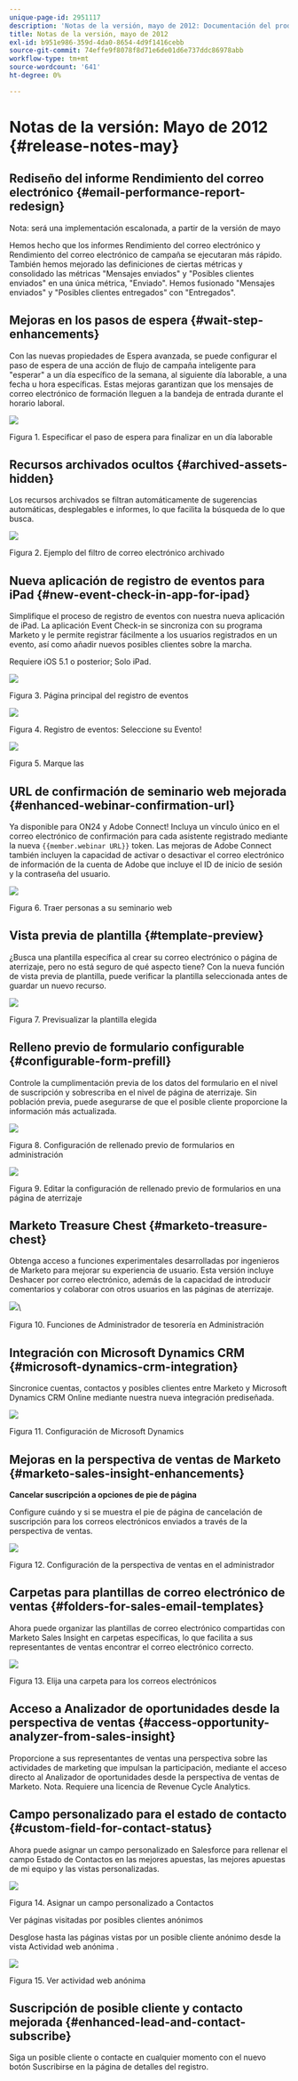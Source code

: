 ```yaml
---
unique-page-id: 2951117
description: 'Notas de la versión, mayo de 2012: Documentación del producto de Marketo'
title: Notas de la versión, mayo de 2012
exl-id: b951e986-359d-4da0-8654-4d9f1416cebb
source-git-commit: 74effe9f8078f8d71e6de01d6e737ddc86978abb
workflow-type: tm+mt
source-wordcount: '641'
ht-degree: 0%

---
```


# Notas de la versión: Mayo de 2012 {#release-notes-may}

## Rediseño del informe Rendimiento del correo electrónico {#email-performance-report-redesign}

Nota: será una implementación escalonada, a partir de la versión de mayo

Hemos hecho que los informes Rendimiento del correo electrónico y Rendimiento del correo electrónico de campaña se ejecutaran más rápido. También hemos mejorado las definiciones de ciertas métricas y consolidado las métricas &quot;Mensajes enviados&quot; y &quot;Posibles clientes enviados&quot; en una única métrica, &quot;Enviado&quot;. Hemos fusionado &quot;Mensajes enviados&quot; y &quot;Posibles clientes entregados&quot; con &quot;Entregados&quot;.

## Mejoras en los pasos de espera {#wait-step-enhancements}

Con las nuevas propiedades de Espera avanzada, se puede configurar el paso de espera de una acción de flujo de campaña inteligente para &quot;esperar&quot; a un día específico de la semana, al siguiente día laborable, a una fecha u hora específicas. Estas mejoras garantizan que los mensajes de correo electrónico de formación lleguen a la bandeja de entrada durante el horario laboral.

![](assets/image2014-9-23-10-3a14-3a13.png)

Figura 1. Especificar el paso de espera para finalizar en un día laborable

## Recursos archivados ocultos {#archived-assets-hidden}

Los recursos archivados se filtran automáticamente de sugerencias automáticas, desplegables e informes, lo que facilita la búsqueda de lo que busca.

![](assets/image2014-9-23-10-3a14-3a28.png)

Figura 2. Ejemplo del filtro de correo electrónico archivado

## Nueva aplicación de registro de eventos para iPad {#new-event-check-in-app-for-ipad}

Simplifique el proceso de registro de eventos con nuestra nueva aplicación de iPad. La aplicación Event Check-in se sincroniza con su programa Marketo y le permite registrar fácilmente a los usuarios registrados en un evento, así como añadir nuevos posibles clientes sobre la marcha.

Requiere iOS 5.1 o posterior; Solo iPad.

![](assets/image2014-9-23-10-3a14-3a46.png)

Figura 3. Página principal del registro de eventos

![](assets/image2014-9-23-10-3a15-3a6.png)

Figura 4. Registro de eventos: Seleccione su Evento!

![](assets/image2014-9-23-10-3a15-3a27.png)

Figura 5. Marque las

## URL de confirmación de seminario web mejorada {#enhanced-webinar-confirmation-url}

Ya disponible para ON24 y Adobe Connect! Incluya un vínculo único en el correo electrónico de confirmación para cada asistente registrado mediante la nueva `{{member.webinar URL}}` token. Las mejoras de Adobe Connect también incluyen la capacidad de activar o desactivar el correo electrónico de información de la cuenta de Adobe que incluye el ID de inicio de sesión y la contraseña del usuario.

![](assets/image2014-9-23-10-3a15-3a44.png)

Figura 6. Traer personas a su seminario web

## Vista previa de plantilla {#template-preview}

¿Busca una plantilla específica al crear su correo electrónico o página de aterrizaje, pero no está seguro de qué aspecto tiene? Con la nueva función de vista previa de plantilla, puede verificar la plantilla seleccionada antes de guardar un nuevo recurso.

![](assets/image2014-9-23-10-3a16-3a4.png)

Figura 7. Previsualizar la plantilla elegida

## Relleno previo de formulario configurable {#configurable-form-prefill}

Controle la cumplimentación previa de los datos del formulario en el nivel de suscripción y sobrescriba en el nivel de página de aterrizaje. Sin población previa, puede asegurarse de que el posible cliente proporcione la información más actualizada.

![](assets/image2014-9-23-10-3a16-3a22.png)

Figura 8. Configuración de rellenado previo de formularios en administración

![](assets/image2014-9-23-10-3a16-3a34.png)

Figura 9. Editar la configuración de rellenado previo de formularios en una página de aterrizaje

## Marketo Treasure Chest {#marketo-treasure-chest}

Obtenga acceso a funciones experimentales desarrolladas por ingenieros de Marketo para mejorar su experiencia de usuario. Esta versión incluye Deshacer por correo electrónico, además de la capacidad de introducir comentarios y colaborar con otros usuarios en las páginas de aterrizaje.

![](assets/image2014-9-23-10-3a16-3a51.png)\

Figura 10. Funciones de Administrador de tesorería en Administración

## Integración con Microsoft Dynamics CRM {#microsoft-dynamics-crm-integration}

Sincronice cuentas, contactos y posibles clientes entre Marketo y Microsoft Dynamics CRM Online mediante nuestra nueva integración prediseñada.

![](assets/image2014-9-23-10-3a17-3a6.png)

Figura 11. Configuración de Microsoft Dynamics

## Mejoras en la perspectiva de ventas de Marketo {#marketo-sales-insight-enhancements}

**Cancelar suscripción a opciones de pie de página**

Configure cuándo y si se muestra el pie de página de cancelación de suscripción para los correos electrónicos enviados a través de la perspectiva de ventas.

![](assets/image2014-9-23-10-3a17-3a20.png)

Figura 12. Configuración de la perspectiva de ventas en el administrador

## Carpetas para plantillas de correo electrónico de ventas {#folders-for-sales-email-templates}

Ahora puede organizar las plantillas de correo electrónico compartidas con Marketo Sales Insight en carpetas específicas, lo que facilita a sus representantes de ventas encontrar el correo electrónico correcto.

![](assets/image2014-9-23-10-3a17-3a35.png)

Figura 13. Elija una carpeta para los correos electrónicos

## Acceso a Analizador de oportunidades desde la perspectiva de ventas {#access-opportunity-analyzer-from-sales-insight}

Proporcione a sus representantes de ventas una perspectiva sobre las actividades de marketing que impulsan la participación, mediante el acceso directo al Analizador de oportunidades desde la perspectiva de ventas de Marketo. Nota. Requiere una licencia de Revenue Cycle Analytics.

## Campo personalizado para el estado de contacto {#custom-field-for-contact-status}

Ahora puede asignar un campo personalizado en Salesforce para rellenar el campo Estado de Contactos en las mejores apuestas, las mejores apuestas de mi equipo y las vistas personalizadas.

![](assets/image2014-9-23-10-3a17-3a47.png)

Figura 14. Asignar un campo personalizado a Contactos

Ver páginas visitadas por posibles clientes anónimos

Desglose hasta las páginas vistas por un posible cliente anónimo desde la vista Actividad web anónima .

![](assets/image2014-9-23-10-3a17-3a59.png)

Figura 15. Ver actividad web anónima

## Suscripción de posible cliente y contacto mejorada {#enhanced-lead-and-contact-subscribe}

Siga un posible cliente o contacte en cualquier momento con el nuevo botón Suscribirse en la página de detalles del registro.
